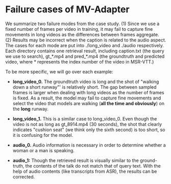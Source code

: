 # Failure cases of MV-Adapter

We summarize two failure modes from the case study. (1) Since we use a fixed number of frames per video in training, it may fail to capture fine movements in long videos as the differences between frames aggregate. (2) Results may be incorrect when the caption is related to the audio aspect. The cases for each mode are put into ./long_video and ./audio respectively. Each directory contains one retrieval result, including caption.txt (the query we use to search), gt_\*.mp4 and pred_\*.mp4 (the groundtruth and predicted video, where * represents the index number of the video in MSR-VTT.)

To be more specific, we will go over each example:
- **long_video_0.** The groundtruth video is long and the shot of "walking down a short runway"' is relatively short. The gap between sampled frames is larger when dealing with long videos as the number of frames is fixed. As a result, the model may fail to capture fine movements and select the video that models are walking (**all the time and obviously**) on the **long** runway.

- **long_video_1.** This is a similar case to long_video_0. Even though the video is not as long as gt_8914.mp4 (30 seconds), the shot that clearly indicates "cushion seat" (we think only the sixth second) is too short, so it is confusing for the model.

- **audio_0.** Audio information is necessary in order to determine whether a woman or a man is speaking.

- **audio_1:** Though the retrieved result is visually similar to the ground-truth, the contents of the talk do not match that of query text. With the help of audio contents (like transcripts from ASR), the results can be corrected.